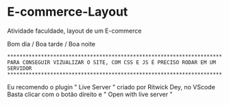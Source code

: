 # E-commerce-Layout
Atividade faculdade, layout de um E-commerce

Bom dia / Boa tarde / Boa noite

	**********************************************************************
	PARA CONSEGUIR VIZUALIZAR O SITE, COM CSS E JS É PRECISO RODAR EM UM 
	SERVIDOR
	**********************************************************************

Eu recomendo o plugin " Live Server " criado por Ritwick Dey, no VScode
	Basta clicar com o botão direito e " Open with live server "

